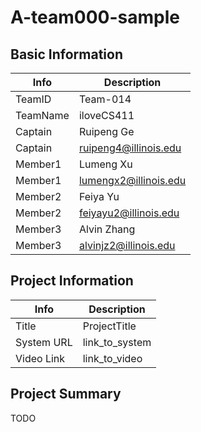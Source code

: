 # A-team000-sample

## Basic Information

|   Info      |        Description     |
| ----------- | ---------------------- |
| TeamID      |        Team-014        |
| TeamName    |       iloveCS411       |
| Captain     |       Ruipeng Ge       |
| Captain     |  ruipeng4@illinois.edu |
| Member1     |        Lumeng Xu       |
| Member1     |  lumengx2@illinois.edu |
| Member2     |        Feiya Yu        |
| Member2     |  feiyayu2@illinois.edu |
| Member3     |       Alvin Zhang      |
| Member3     |  alvinjz2@illinois.edu |

## Project Information

|   Info      |        Description     |
| ----------- | ---------------------- |
|  Title      |       ProjectTitle     |
| System URL  |      link_to_system    |
| Video Link  |      link_to_video     |

## Project Summary

TODO
